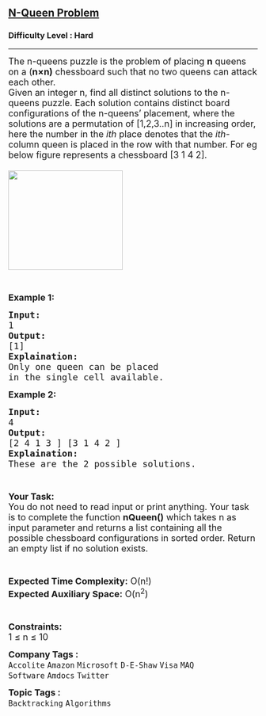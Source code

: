 <h2><a href="https://www.geeksforgeeks.org/problems/n-queen-problem0315/1?utm_source=geeksforgeeks&utm_medium=ml_article_practice_tab&utm_campaign=article_practice_tab">N-Queen Problem</a></h2><h3>Difficulty Level : Hard</h3><hr><div class="problems_problem_content__Xm_eO"><p><span style="font-size:18px">The n-queens puzzle is the problem of placing <strong>n</strong> queens on a&nbsp;(<strong>n×n)</strong> chessboard such that no two queens can&nbsp;attack each other.<br>
Given an integer n, find all distinct solutions to the n-queens puzzle. Each solution contains distinct board configurations of the n-queens’ placement, where the solutions are&nbsp;a permutation of [1,2,3..n] in increasing order, here&nbsp;the number in the <em>ith</em>&nbsp;place denotes&nbsp;that the <em>ith</em>-column queen is&nbsp;placed in the row with that number. For eg below figure represents a chessboard [3 1 4 2].<br>
<br>
<img alt="" src="https://contribute.geeksforgeeks.org/wp-content/uploads/ratinmaze_filled11-1.png" style="height:201px; width:231px"></span></p>

<p>&nbsp;</p>

<p><strong><span style="font-size:18px">Example 1:</span></strong></p>

<pre><span style="font-size:18px"><strong>Input:</strong>
1
<strong>Output:</strong>
[1]
<strong>Explaination:</strong>
Only one queen can be placed 
in the single cell available.</span></pre>

<p><strong><span style="font-size:18px">Example 2:</span></strong></p>

<pre><span style="font-size:18px"><strong>Input:</strong>
4
<strong>Output:</strong>
[2 4 1 3 ] [3 1 4 2 ]
<strong>Explaination:</strong>
These are the 2 possible solutions.</span></pre>

<p>&nbsp;</p>

<p><span style="font-size:18px"><strong>Your Task:</strong><br>
You do not need to read input or print anything. Your task is to complete the function <strong>nQueen()</strong> which takes n as input parameter and returns a list containing all the possible chessboard configurations in sorted order. Return an empty list if no solution exists.</span></p>

<p>&nbsp;</p>

<p><span style="font-size:18px"><strong>Expected Time Complexity:</strong> O(n!)<br>
<strong>Expected Auxiliary Space:</strong> O(n<sup>2</sup>)&nbsp;</span></p>

<p>&nbsp;</p>

<p><span style="font-size:18px"><strong>Constraints:</strong><br>
1 ≤ n ≤ 10&nbsp;</span></p>
</div><p><span style=font-size:18px><strong>Company Tags : </strong><br><code>Accolite</code>&nbsp;<code>Amazon</code>&nbsp;<code>Microsoft</code>&nbsp;<code>D-E-Shaw</code>&nbsp;<code>Visa</code>&nbsp;<code>MAQ Software</code>&nbsp;<code>Amdocs</code>&nbsp;<code>Twitter</code>&nbsp;<br><p><span style=font-size:18px><strong>Topic Tags : </strong><br><code>Backtracking</code>&nbsp;<code>Algorithms</code>&nbsp;